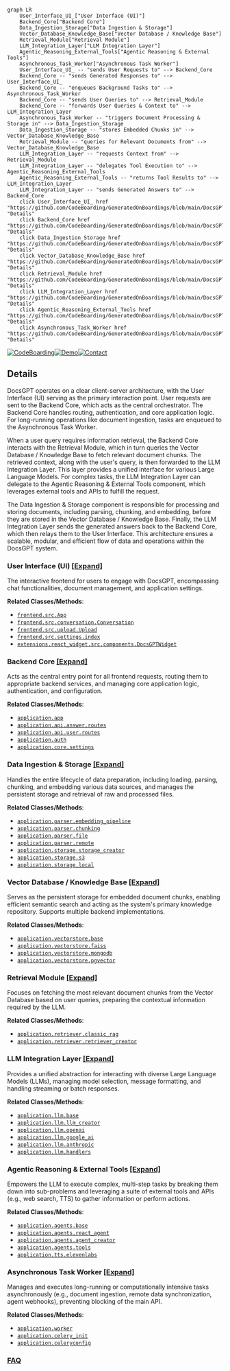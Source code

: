 ```mermaid
graph LR
    User_Interface_UI_["User Interface (UI)"]
    Backend_Core["Backend Core"]
    Data_Ingestion_Storage["Data Ingestion & Storage"]
    Vector_Database_Knowledge_Base["Vector Database / Knowledge Base"]
    Retrieval_Module["Retrieval Module"]
    LLM_Integration_Layer["LLM Integration Layer"]
    Agentic_Reasoning_External_Tools["Agentic Reasoning & External Tools"]
    Asynchronous_Task_Worker["Asynchronous Task Worker"]
    User_Interface_UI_ -- "sends User Requests to" --> Backend_Core
    Backend_Core -- "sends Generated Responses to" --> User_Interface_UI_
    Backend_Core -- "enqueues Background Tasks to" --> Asynchronous_Task_Worker
    Backend_Core -- "sends User Queries to" --> Retrieval_Module
    Backend_Core -- "forwards User Queries & Context to" --> LLM_Integration_Layer
    Asynchronous_Task_Worker -- "triggers Document Processing & Storage in" --> Data_Ingestion_Storage
    Data_Ingestion_Storage -- "stores Embedded Chunks in" --> Vector_Database_Knowledge_Base
    Retrieval_Module -- "queries for Relevant Documents from" --> Vector_Database_Knowledge_Base
    LLM_Integration_Layer -- "requests Context from" --> Retrieval_Module
    LLM_Integration_Layer -- "delegates Tool Execution to" --> Agentic_Reasoning_External_Tools
    Agentic_Reasoning_External_Tools -- "returns Tool Results to" --> LLM_Integration_Layer
    LLM_Integration_Layer -- "sends Generated Answers to" --> Backend_Core
    click User_Interface_UI_ href "https://github.com/CodeBoarding/GeneratedOnBoardings/blob/main/DocsGPT/User_Interface_UI_.md" "Details"
    click Backend_Core href "https://github.com/CodeBoarding/GeneratedOnBoardings/blob/main/DocsGPT/Backend_Core.md" "Details"
    click Data_Ingestion_Storage href "https://github.com/CodeBoarding/GeneratedOnBoardings/blob/main/DocsGPT/Data_Ingestion_Storage.md" "Details"
    click Vector_Database_Knowledge_Base href "https://github.com/CodeBoarding/GeneratedOnBoardings/blob/main/DocsGPT/Vector_Database_Knowledge_Base.md" "Details"
    click Retrieval_Module href "https://github.com/CodeBoarding/GeneratedOnBoardings/blob/main/DocsGPT/Retrieval_Module.md" "Details"
    click LLM_Integration_Layer href "https://github.com/CodeBoarding/GeneratedOnBoardings/blob/main/DocsGPT/LLM_Integration_Layer.md" "Details"
    click Agentic_Reasoning_External_Tools href "https://github.com/CodeBoarding/GeneratedOnBoardings/blob/main/DocsGPT/Agentic_Reasoning_External_Tools.md" "Details"
    click Asynchronous_Task_Worker href "https://github.com/CodeBoarding/GeneratedOnBoardings/blob/main/DocsGPT/Asynchronous_Task_Worker.md" "Details"
```

[![CodeBoarding](https://img.shields.io/badge/Generated%20by-CodeBoarding-9cf?style=flat-square)](https://github.com/CodeBoarding/CodeBoarding)[![Demo](https://img.shields.io/badge/Try%20our-Demo-blue?style=flat-square)](https://www.codeboarding.org/demo)[![Contact](https://img.shields.io/badge/Contact%20us%20-%20contact@codeboarding.org-lightgrey?style=flat-square)](mailto:contact@codeboarding.org)

## Details

DocsGPT operates on a clear client-server architecture, with the User Interface (UI) serving as the primary interaction point. User requests are sent to the Backend Core, which acts as the central orchestrator. The Backend Core handles routing, authentication, and core application logic. For long-running operations like document ingestion, tasks are enqueued to the Asynchronous Task Worker.

When a user query requires information retrieval, the Backend Core interacts with the Retrieval Module, which in turn queries the Vector Database / Knowledge Base to fetch relevant document chunks. The retrieved context, along with the user's query, is then forwarded to the LLM Integration Layer. This layer provides a unified interface for various Large Language Models. For complex tasks, the LLM Integration Layer can delegate to the Agentic Reasoning & External Tools component, which leverages external tools and APIs to fulfill the request.

The Data Ingestion & Storage component is responsible for processing and storing documents, including parsing, chunking, and embedding, before they are stored in the Vector Database / Knowledge Base. Finally, the LLM Integration Layer sends the generated answers back to the Backend Core, which then relays them to the User Interface. This architecture ensures a scalable, modular, and efficient flow of data and operations within the DocsGPT system.

### User Interface (UI) [[Expand]](./User_Interface_UI_.md)
The interactive frontend for users to engage with DocsGPT, encompassing chat functionalities, document management, and application settings.


**Related Classes/Methods**:

- <a href="https://github.com/arc53/DocsGPT/blob/main/frontend/src/App.tsx" target="_blank" rel="noopener noreferrer">`frontend.src.App`</a>
- <a href="https://github.com/arc53/DocsGPT/blob/main/frontend/src/conversation/Conversation.tsx" target="_blank" rel="noopener noreferrer">`frontend.src.conversation.Conversation`</a>
- <a href="https://github.com/arc53/DocsGPT/blob/main/frontend/src/upload/Upload.tsx" target="_blank" rel="noopener noreferrer">`frontend.src.upload.Upload`</a>
- <a href="https://github.com/arc53/DocsGPT/blob/main/frontend/src/settings/index.tsx" target="_blank" rel="noopener noreferrer">`frontend.src.settings.index`</a>
- <a href="https://github.com/arc53/DocsGPT/blob/main/extensions/react-widget/src/components/DocsGPTWidget.tsx" target="_blank" rel="noopener noreferrer">`extensions.react_widget.src.components.DocsGPTWidget`</a>


### Backend Core [[Expand]](./Backend_Core.md)
Acts as the central entry point for all frontend requests, routing them to appropriate backend services, and managing core application logic, authentication, and configuration.


**Related Classes/Methods**:

- <a href="https://github.com/arc53/DocsGPT/blob/main/application/app.py" target="_blank" rel="noopener noreferrer">`application.app`</a>
- <a href="https://github.com/arc53/DocsGPT/blob/main/application/api/answer/routes" target="_blank" rel="noopener noreferrer">`application.api.answer.routes`</a>
- <a href="https://github.com/arc53/DocsGPT/blob/main/application/api/user/routes.py" target="_blank" rel="noopener noreferrer">`application.api.user.routes`</a>
- <a href="https://github.com/arc53/DocsGPT/blob/main/application/auth.py" target="_blank" rel="noopener noreferrer">`application.auth`</a>
- <a href="https://github.com/arc53/DocsGPT/blob/main/application/core/settings.py" target="_blank" rel="noopener noreferrer">`application.core.settings`</a>


### Data Ingestion & Storage [[Expand]](./Data_Ingestion_Storage.md)
Handles the entire lifecycle of data preparation, including loading, parsing, chunking, and embedding various data sources, and manages the persistent storage and retrieval of raw and processed files.


**Related Classes/Methods**:

- <a href="https://github.com/arc53/DocsGPT/blob/main/application/parser/embedding_pipeline.py" target="_blank" rel="noopener noreferrer">`application.parser.embedding_pipeline`</a>
- <a href="https://github.com/arc53/DocsGPT/blob/main/application/parser/chunking.py" target="_blank" rel="noopener noreferrer">`application.parser.chunking`</a>
- <a href="https://github.com/arc53/DocsGPT/blob/main/application/parser/file" target="_blank" rel="noopener noreferrer">`application.parser.file`</a>
- <a href="https://github.com/arc53/DocsGPT/blob/main/application/parser/remote" target="_blank" rel="noopener noreferrer">`application.parser.remote`</a>
- <a href="https://github.com/arc53/DocsGPT/blob/main/application/storage/storage_creator.py" target="_blank" rel="noopener noreferrer">`application.storage.storage_creator`</a>
- <a href="https://github.com/arc53/DocsGPT/blob/main/application/storage/s3.py" target="_blank" rel="noopener noreferrer">`application.storage.s3`</a>
- <a href="https://github.com/arc53/DocsGPT/blob/main/application/storage/local.py" target="_blank" rel="noopener noreferrer">`application.storage.local`</a>


### Vector Database / Knowledge Base [[Expand]](./Vector_Database_Knowledge_Base.md)
Serves as the persistent storage for embedded document chunks, enabling efficient semantic search and acting as the system's primary knowledge repository. Supports multiple backend implementations.


**Related Classes/Methods**:

- <a href="https://github.com/arc53/DocsGPT/blob/main/application/vectorstore/base.py" target="_blank" rel="noopener noreferrer">`application.vectorstore.base`</a>
- <a href="https://github.com/arc53/DocsGPT/blob/main/application/vectorstore/faiss.py" target="_blank" rel="noopener noreferrer">`application.vectorstore.faiss`</a>
- <a href="https://github.com/arc53/DocsGPT/blob/main/application/vectorstore/mongodb.py" target="_blank" rel="noopener noreferrer">`application.vectorstore.mongodb`</a>
- <a href="https://github.com/arc53/DocsGPT/blob/main/application/vectorstore/pgvector.py" target="_blank" rel="noopener noreferrer">`application.vectorstore.pgvector`</a>


### Retrieval Module [[Expand]](./Retrieval_Module.md)
Focuses on fetching the most relevant document chunks from the Vector Database based on user queries, preparing the contextual information required by the LLM.


**Related Classes/Methods**:

- <a href="https://github.com/arc53/DocsGPT/blob/main/application/retriever/classic_rag.py" target="_blank" rel="noopener noreferrer">`application.retriever.classic_rag`</a>
- <a href="https://github.com/arc53/DocsGPT/blob/main/application/retriever/retriever_creator.py" target="_blank" rel="noopener noreferrer">`application.retriever.retriever_creator`</a>


### LLM Integration Layer [[Expand]](./LLM_Integration_Layer.md)
Provides a unified abstraction for interacting with diverse Large Language Models (LLMs), managing model selection, message formatting, and handling streaming or batch responses.


**Related Classes/Methods**:

- <a href="https://github.com/arc53/DocsGPT/blob/main/application/llm/base.py" target="_blank" rel="noopener noreferrer">`application.llm.base`</a>
- <a href="https://github.com/arc53/DocsGPT/blob/main/application/llm/llm_creator.py" target="_blank" rel="noopener noreferrer">`application.llm.llm_creator`</a>
- <a href="https://github.com/arc53/DocsGPT/blob/main/application/llm/openai.py" target="_blank" rel="noopener noreferrer">`application.llm.openai`</a>
- <a href="https://github.com/arc53/DocsGPT/blob/main/application/llm/google_ai.py" target="_blank" rel="noopener noreferrer">`application.llm.google_ai`</a>
- <a href="https://github.com/arc53/DocsGPT/blob/main/application/llm/anthropic.py" target="_blank" rel="noopener noreferrer">`application.llm.anthropic`</a>
- <a href="https://github.com/arc53/DocsGPT/blob/main/application/llm/handlers" target="_blank" rel="noopener noreferrer">`application.llm.handlers`</a>


### Agentic Reasoning & External Tools [[Expand]](./Agentic_Reasoning_External_Tools.md)
Empowers the LLM to execute complex, multi-step tasks by breaking them down into sub-problems and leveraging a suite of external tools and APIs (e.g., web search, TTS) to gather information or perform actions.


**Related Classes/Methods**:

- <a href="https://github.com/arc53/DocsGPT/blob/main/application/agents/base.py" target="_blank" rel="noopener noreferrer">`application.agents.base`</a>
- <a href="https://github.com/arc53/DocsGPT/blob/main/application/agents/react_agent.py" target="_blank" rel="noopener noreferrer">`application.agents.react_agent`</a>
- <a href="https://github.com/arc53/DocsGPT/blob/main/application/agents/agent_creator.py" target="_blank" rel="noopener noreferrer">`application.agents.agent_creator`</a>
- <a href="https://github.com/arc53/DocsGPT/blob/main/application/agents/tools" target="_blank" rel="noopener noreferrer">`application.agents.tools`</a>
- <a href="https://github.com/arc53/DocsGPT/blob/main/application/tts/elevenlabs.py" target="_blank" rel="noopener noreferrer">`application.tts.elevenlabs`</a>


### Asynchronous Task Worker [[Expand]](./Asynchronous_Task_Worker.md)
Manages and executes long-running or computationally intensive tasks asynchronously (e.g., document ingestion, remote data synchronization, agent webhooks), preventing blocking of the main API.


**Related Classes/Methods**:

- <a href="https://github.com/arc53/DocsGPT/blob/main/application/worker.py" target="_blank" rel="noopener noreferrer">`application.worker`</a>
- <a href="https://github.com/arc53/DocsGPT/blob/main/application/celery_init.py" target="_blank" rel="noopener noreferrer">`application.celery_init`</a>
- <a href="https://github.com/arc53/DocsGPT/blob/main/application/celeryconfig.py" target="_blank" rel="noopener noreferrer">`application.celeryconfig`</a>




### [FAQ](https://github.com/CodeBoarding/GeneratedOnBoardings/tree/main?tab=readme-ov-file#faq)